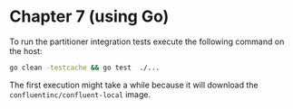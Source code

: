 # Chapter 7 (using Go)

To run the partitioner integration tests execute the following command on the host:

```bash
go clean -testcache && go test  ./...
```

The first execution might take a while because it will download the `confluentinc/confluent-local` image.
